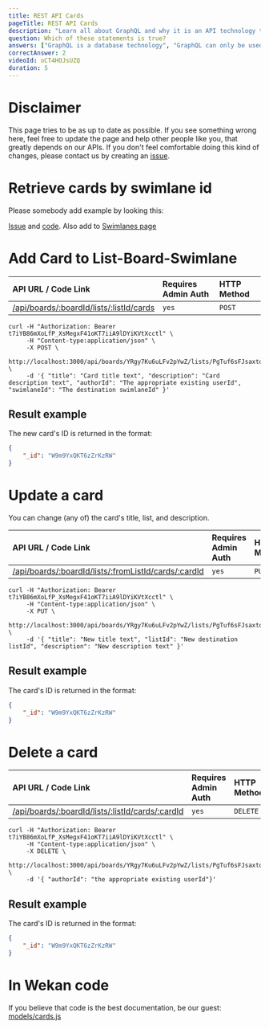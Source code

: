```yaml
---
title: REST API Cards
pageTitle: REST API Cards
description: "Learn all about GraphQL and why it is an API technology that's superior to REST. It is not only for React & Javascript developers but can be used for any API."
question: Which of these statements is true?
answers: ["GraphQL is a database technology", "GraphQL can only be used together with SQL", "GraphQL was invented by Facebook", "GraphQL was developed by Netflix and Coursera"]
correctAnswer: 2
videoId: oCT4HOJsUZQ
duration: 5
---
```


# Disclaimer

This page tries to be as up to date as possible. If you see something wrong here, feel free to update the page and help other people like you, that greatly depends on our APIs. If you don't feel comfortable doing this kind of changes, please contact us by creating an [issue](https://github.com/wekan/wekan/issues/new).

# Retrieve cards by swimlane id

Please somebody add example by looking this:

[Issue](https://github.com/wekan/wekan/issues/1934) and [code](https://github.com/wekan/wekan/pull/1944/commits/be42b8d4cbdfa547ca019ab2dc9a590a115cc0e2). Also add to [Swimlanes page](https://github.com/wekan/wekan/wiki/REST-API-Swimlanes)

# Add Card to List-Board-Swimlane

| API URL / Code Link | Requires Admin Auth | HTTP Method |
| :--- | :--- | :--- |
| [/api/boards/:boardId/lists/:listId/cards](https://github.com/wekan/wekan/blob/c115046a7c86b30ab5deb8762d3ef7a5ea3f4f90/models/cards.js#L487) | `yes` | `POST` |

```shell
curl -H "Authorization: Bearer t7iYB86mXoLfP_XsMegxF41oKT7iiA9lDYiKVtXcctl" \
     -H "Content-type:application/json" \
     -X POST \
     http://localhost:3000/api/boards/YRgy7Ku6uLFv2pYwZ/lists/PgTuf6sFJsaxto5dC/cards \
     -d '{ "title": "Card title text", "description": "Card description text", "authorId": "The appropriate existing userId", "swimlaneId": "The destination swimlaneId" }'
```
## Result example
The new card's ID is returned in the format:
```json
{
    "_id": "W9m9YxQKT6zZrKzRW"
}
```

# Update a card
You can change (any of) the card's title, list, and description.

| API URL / Code Link | Requires Admin Auth | HTTP Method |
| :--- | :--- | :--- |
| [/api/boards/:boardId/lists/:fromListId/cards/:cardId](https://github.com/wekan/wekan/blob/c115046a7c86b30ab5deb8762d3ef7a5ea3f4f90/models/cards.js#L520) | `yes` | `PUT` |

```shell
curl -H "Authorization: Bearer t7iYB86mXoLfP_XsMegxF41oKT7iiA9lDYiKVtXcctl" \
     -H "Content-type:application/json" \
     -X PUT \
     http://localhost:3000/api/boards/YRgy7Ku6uLFv2pYwZ/lists/PgTuf6sFJsaxto5dC/cards/ssrNX9CvXvPxuC5DE \
     -d '{ "title": "New title text", "listId": "New destination listId", "description": "New description text" }'
```
## Result example
The card's ID is returned in the format:
```json
{
    "_id": "W9m9YxQKT6zZrKzRW"
}
```
# Delete a card

| API URL / Code Link | Requires Admin Auth | HTTP Method |
| :--- | :--- | :--- |
| [/api/boards/:boardId/lists/:listId/cards/:cardId](https://github.com/wekan/wekan/blob/c115046a7c86b30ab5deb8762d3ef7a5ea3f4f90/models/cards.js#L554) | `yes` | `DELETE` |

```shell
curl -H "Authorization: Bearer t7iYB86mXoLfP_XsMegxF41oKT7iiA9lDYiKVtXcctl" \
     -H "Content-type:application/json" \
     -X DELETE \
     http://localhost:3000/api/boards/YRgy7Ku6uLFv2pYwZ/lists/PgTuf6sFJsaxto5dC/cards/ssrNX9CvXvPxuC5DE \
     -d '{ "authorId": "the appropriate existing userId"}'
```
## Result example
The card's ID is returned in the format:
```json
{
    "_id": "W9m9YxQKT6zZrKzRW"
}
```

# In Wekan code

If you believe that code is the best documentation, be our guest: [models/cards.js](https://github.com/wekan/wekan/blob/devel/models/cards.js "Card API code")